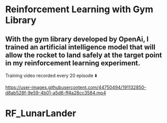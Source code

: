 # Reinforcement Learning with Gym Library

## With the gym library developed by OpenAi, I trained an artificial intelligence model that will allow the rocket to land safely at the target point in my reinforcement learning experiment.

Training video recorded every 20 episode ⬇️

https://user-images.githubusercontent.com/44750494/191132850-d8ab528f-9e59-4b01-a5d8-ff4a28cc3584.mp4

# RF_LunarLander
